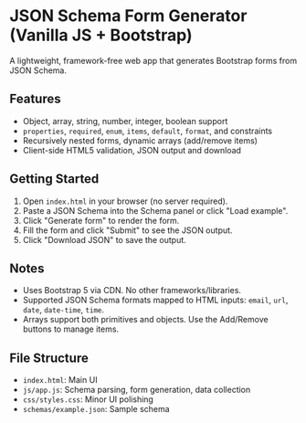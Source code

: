 # JSON Schema Form Generator (Vanilla JS + Bootstrap)

A lightweight, framework-free web app that generates Bootstrap forms from JSON Schema.

## Features
- Object, array, string, number, integer, boolean support
- `properties`, `required`, `enum`, `items`, `default`, `format`, and constraints
- Recursively nested forms, dynamic arrays (add/remove items)
- Client-side HTML5 validation, JSON output and download

## Getting Started
1. Open `index.html` in your browser (no server required).
2. Paste a JSON Schema into the Schema panel or click "Load example".
3. Click "Generate form" to render the form.
4. Fill the form and click "Submit" to see the JSON output.
5. Click "Download JSON" to save the output.

## Notes
- Uses Bootstrap 5 via CDN. No other frameworks/libraries.
- Supported JSON Schema formats mapped to HTML inputs: `email`, `url`, `date`, `date-time`, `time`.
- Arrays support both primitives and objects. Use the Add/Remove buttons to manage items.

## File Structure
- `index.html`: Main UI
- `js/app.js`: Schema parsing, form generation, data collection
- `css/styles.css`: Minor UI polishing
- `schemas/example.json`: Sample schema